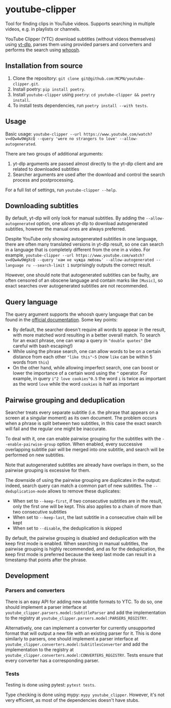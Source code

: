 # youtube-clipper

Tool for finding clips in YouTube videos. Supports searching in multiple videos, e.g. in playlists or channels.

YouTube Clipper (YTC) download subtitles (without videos themselves) using [yt-dlp](https://github.com/yt-dlp/yt-dlp), parses them using provided parsers and converters and performs the search using [whoosh](https://whoosh.readthedocs.io). 

## Installation from source

1. Clone the repository: `git clone git@github.com:MCPN/youtube-clipper.git`.
2. Install poetry: `pip install poetry`.
3. Install `youtube-clipper` using `poetry`: `cd youtube-clipper && poetry install`.
4. To install tests dependencies, run `poetry install --with tests`.

## Usage

Basic usage: `youtube-clipper --url https://www.youtube.com/watch?v=dQw4w9WgXcQ --query 'were no strangers to love' --allow-autogenerated`.

There are two groups of additional arguments:
1. yt-dlp arguments are passed almost directly to the yt-dlp client and are related to downloaded subtitles
2. Searcher arguments are used after the download and control the search process and postprocessing.

For a full list of settings, run `youtube-clipper --help`.

## Downloading subtitles

By default, yt-dlp will only look for manual subtitles. By adding the `--allow-autogenerated` option, one allows yt-dlp to download autogenerated subtitles, however the manual ones are always preferred.

Despite YouTube only showing autogenerated subtitles in one language, there are often many translated versions in yt-dlp result, so one can search in a language that is completely different from the one in a video. For example, `youtube-clipper --url https://www.youtube.com/watch?v=dQw4w9WgXcQ --query 'нам не чужда любовь' --allow-autogenerated --language ru --search-limit 1` surprisingly outputs the correct result.

However, one should note that autogenerated subtitles can be faulty, are often censored of an obscene language and contain marks like `[Music]`, so exact searches over autogenerated subtitles are not recommended.

## Query language

The query argument supports the whoosh query language that can be found in the [official documentation](https://whoosh.readthedocs.io/en/latest/querylang.html). Some key points:

* By default, the searcher doesn't require all words to appear in the result, with more matched word resulting in a better overall match. To search for an exact phrase, one can wrap a query in `"double quotes"` (be careful with bash escaping!)
* While using the phrase search, one can allow words to be on a certain distance from each other `"like this"~5` (now `like` can be within 5 words from `this`)
* On the other hand, while allowing imperfect search, one can boost or lower the importance of a certain word using the `^` operator. For example, in query `i^2 love cookies^0.5` the word `i` is twice as important as the word `love` while the word `cookies` is half as important

## Pairwise grouping and deduplication

Searcher treats every separate subtitle (i.e. the phrase that appears on a screen at a singular moment) as its own document. The problem occurs when a phrase is split between two subtitles, in this case the exact search will fail and the regular one might be inaccurate.

To deal with it, one can enable pairwise grouping for the subtitles with the `--enable-pairwise-group` option. When enabled, every successive overlapping subtitle pair will be merged into one subtitle, and search will be performed on new subtitles.

Note that autogenerated subtitles are already have overlaps in them, so the pairwise grouping is excessive for them.

The downside of using the pairwise grouping are duplicates in the output: indeed, search query can match a common part of new subtitles. The `--deduplication-mode` allows to remove these duplicates:
* When set to `--keep-first`, if two consecutive subtitles are in the result, only the first one will be kept. This also applies to a chain of more than two consecutive subtitles
* When set to `--keep-last`, the last subtitle in a consecutive chain will be kept
* When set to `--disable`, the deduplication is skipped

By default, the pairwise grouping is disabled and deduplication with the keep first mode is enabled. When searching in manual subtitles, the pairwise grouping is highly recommended, and as for the deduplication, the keep first mode is preferred because the keep last mode can result in a timestamp that points after the phrase.

## Development

### Parsers and converters

There is an easy API for adding new subtitle formats to  YTC. To do so, one should implement a parser interface at `youtube_clipper.parsers.model:SubtitleParser` and add the implementation to the registry at `youtube_clipper.parsers.model:PARSERS_REGISTRY`.

Alternatively, one can implement a converter for currently unsupported format that will output a new file with an existing parser for it. This is done similarly to parsers, one should implement a parser interface at `youtube_clipper.converters.model:SubtitlesConverter` and add the implementation to the registry at `youtube_clipper.converters.model:CONVERTERS_REGISTRY`. Tests ensure that every converter has a corresponding parser.

### Tests

Testing is done using pytest: `pytest tests`.

Type checking is done using mypy: `mypy youtube_clipper`. However, it's not very efficient, as most of the dependencies doesn't have stubs.
